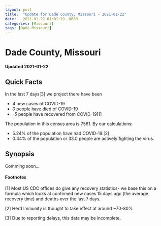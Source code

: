 ```yaml
---
layout: post
title:  "Update for Dade County, Missouri - 2021-01-22"
date:   2021-01-22 01:01:29 -0600
categories: [Missouri]
tags: [Dade-Missouri]
---
```


# Dade County, Missouri
#### Updated 2021-01-22

## Quick Facts

In the last 7 days[3] we project there have been
- *4* new cases of COVID-19
- *0* people have died of COVID-19
- *-5* people have recovered from COVID-19[1]

The population in this census area is 7561. By our calculations:
- 5.24% of the population have had COVID-19.[2]
- 0.44% of the population or 33.0 people are actively fighting the virus.

## Synopsis

Comming soon...


#### Footnotes

[1] Most US CDC offices do give any recovery statistics- we base this on a formula which looks at confirmed new cases
15 days ago (the average recovery time) and deaths over the last 7 days.

[2] Herd Immunity is thought to take effect at around ~70-80%

[3] Due to reporting delays, this data may be incomplete.
 
    
